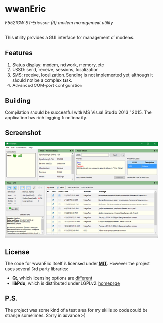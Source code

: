 # wwanEric
###### F5521GW ST-Ericsson (R) modem management utility

This utility provides a GUI interface for management of modems.

## Features
1. Status display: modem, network, memory, etc
2. USSD: send, receive, sessions, localization
3. SMS: receive, localization. Sending is not implemented yet, although it should not be a complex task.
4. Advanced COM-port configuration

## Building
Compilation should be successful with MS Visual Studio 2013 / 2015.
The application has rich logging functionality.

## Screenshot
![Screenshot](/screenshots/mainwindows.png?raw=true)

## License
The code for wwanEric itself is licensed under [**MIT**](/gsmmanager/LICENSE?raw=true).
However the project uses several 3rd party libraries:
- **Qt**, which licensing options are [different](https://www.qt.io/licensing/)
- **libPdu**, which is distributed under LGPLv2: [homepage](https://sourceforge.net/projects/libpdu/)

## P.S.
The project was some kind of a test area for my skills so code could be strange sometimes. Sorry in advance :-)
